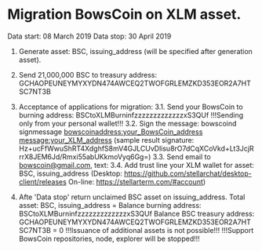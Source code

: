 # Migration BowsCoin on XLM asset. 
Data start: 08 March 2019
Data stop: 30 April 2019

1. Generate asset: BSC, issuing_address (will be specified after generation asset).

2. Send 21,000,000 BSC to treasury address: GCHAOPEUNEYMYXYDN474AWCEQ2TWOFGRLEMZKD353EOR2A7HTSC7NT3B

3. Acceptance of applications for migration:
   3.1. Send your BowsCoin to burning address: BSCtoXLMBurninfzzzzzzzzzzzzzxS3QUf !!!Sending only from your personal wallet!!!
   3.2. Sign the message: bowscoind signmessage <bowscoinaddress:your_BowsCoin_address> <message:your_XLM_address>
   (sample result signature: Hz+ucFfWwuShRT4XdghfS8mV4GJLCUvDlisu8rO7dCqXCoVkd+Lt3JcjRrrX8JEM6Jd/Rmxi55abUKkmoVyq6Gg=)
   3.3. Send email to bowscoin@gmail.com, text:  <bowscoinaddress> <signature> <message> <amount>
   3.4. Add trust line your XLM wallet for asset: BSC, issuing_address
   (Desktop: https://github.com/stellarchat/desktop-client/releases On-line: https://stellarterm.com/#account)
 
4. Afte 'Data stop' return unclaimed BSC asset on issuing_address.
   Total asset: BSC, issuing_address = Balance burning address: BSCtoXLMBurninfzzzzzzzzzzzzzxS3QUf
   Balance BSC treasury address: GCHAOPEUNEYMYXYDN474AWCEQ2TWOFGRLEMZKD353EOR2A7HTSC7NT3B = 0
   !!!Issuance of additional assets is not possible!!!
   !!!Support BowsCoin repositories, node, explorer will be stopped!!!
   
